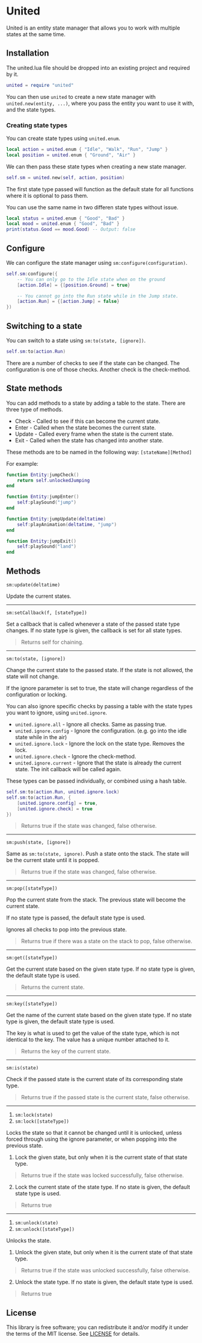 # United

United is an entity state manager that allows you to work with multiple states at the same time.

## Installation

The united.lua file should be dropped into an existing project and required by it.

```lua
united = require "united"
```

You can then use `united` to create a new state manager with `united.new(entity, ...)`, where you pass the entity you want to use it with, and the state types.

### Creating state types

You can create state types using `united.enum`.

```lua
local action = united.enum { "Idle", "Walk", "Run", "Jump" }
local position = united.enum { "Ground", "Air" }
```

We can then pass these state types when creating a new state manager.

```lua
self.sm = united.new(self, action, position)
```

The first state type passed will function as the default state for all functions where it is optional to pass them.

You can use the same name in two differen state types without issue.

```lua
local status = united.enum { "Good", "Bad" }
local mood = united.enum { "Good", "Bad" }
print(status.Good == mood.Good) -- Output: false
```

## Configure

We can configure the state manager using `sm:configure(configuration)`.

```lua
self.sm:configure({
    -- You can only go to the Idle state when on the ground
    [action.Idle] = {[position.Ground] = true} 

    -- You cannot go into the Run state while in the Jump state.
    [action.Run] = {[action.Jump] = false} 
})
```

## Switching to a state

You can switch to a state using `sm:to(state, [ignore])`.

```lua
self.sm:to(action.Run)
```

There are a number of checks to see if the state can be changed. The configuration is one of those checks. Another check is the check-method.

## State methods

You can add methods to a state by adding a table to the state. There are three type of methods.

* Check - Called to see if this can become the current state.
* Enter - Called when the state becomes the current state.
* Update - Called every frame when the state is the current state.
* Exit - Called when the state has changed into another state.

These methods are to be named in the following way: `[stateName][Method]`

For example:

```lua
function Entity:jumpCheck()
	return self.unlockedJumping
end

function Entity:jumpEnter()
	self:playSound("jump")
end

function Entity:jumpUpdate(deltatime)
	self:playAnimation(deltatime, "jump")
end

function Entity:jumpExit()
	self:playSound("land")
end
```

## Methods

`sm:update(deltatime)`

Update the current states.

___

`sm:setCallback(f, [stateType])`

Set a callback that is called whenever a state of the passed state type changes. If no state type is given, the callback is set for all state types.

> Returns self for chaining.

___

`sm:to(state, [ignore])`

Change the current state to the passed state. If the state is not allowed, the state will not change.

If the ignore parameter is set to true, the state will change regardless of the configuration or locking.

You can also ignore specific checks by passing a table with the state types you want to ignore, using `united.ignore`.

* `united.ignore.all` - Ignore all checks. Same as passing true.
* `united.ignore.config` - Ignore the configuration. (e.g. go into the idle state while in the air)
* `united.ignore.lock` - Ignore the lock on the state type. Removes the lock.
* `united.ignore.check` - Ignore the check-method.
* `united.ignore.current` - Ignore that the state is already the current state. The init callback will be called again.

These types can be passed individually, or combined using a hash table.

```lua
self.sm:to(action.Run, united.ignore.lock)
self.sm:to(action.Run, {
	[united.ignore.config] = true,
	[united.ignore.check] = true
})
```

> Returns true if the state was changed, false otherwise.

___

`sm:push(state, [ignore])`

Same as `sm:to(state, ignore)`. Push a state onto the stack. The state will be the current state until it is popped.

> Returns true if the state was changed, false otherwise.

___

`sm:pop([stateType])`

Pop the current state from the stack. The previous state will become the current state.

If no state type is passed, the default state type is used.

Ignores all checks to pop into the previous state.

> Returns true if there was a state on the stack to pop, false otherwise.

___

`sm:get([stateType])`

Get the current state based on the given state type. If no state type is given, the default state type is used.

> Returns the current state.
___

`sm:key([stateType])`

Get the name of the current state based on the given state type. If no state type is given, the default state type is used.

The key is what is used to get the value of the state type, which is not identical to the key. The value has a unique number attached to it.

> Returns the key of the current state.
___

`sm:is(state)`

Check if the passed state is the current state of its corresponding state type.

> Returns true if the passed state is the current state, false otherwise.
___ 

1. `sm:lock(state)`
2. `sm:lock([stateType])`

Locks the state so that it cannot be changed until it is unlocked, unless forced through using the ignore parameter, or when popping into the previous state.

1. Lock the given state, but only when it is the current state of that state type.
> Returns true if the state was locked successfully, false otherwise.

2. Lock the current state of the state type. If no state is given, the default state type is used.
> Returns true

___

1. `sm:unlock(state)`
2. `sm:unlock([stateType])`

Unlocks the state.

1. Unlock the given state, but only when it is the current state of that state type.
> Returns true if the state was unlocked successfully, false otherwise.

2. Unlock the state type. If no state is given, the default state type is used.
> Returns true

## License

This library is free software; you can redistribute it and/or modify it under the terms of the MIT license. See [LICENSE](LICENSE) for details.